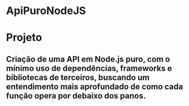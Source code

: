 # ApiPuroNodeJS
# Projeto
## Criação de uma API em Node.js puro, com o mínimo uso de dependências, frameworks e bibliotecas de terceiros, buscando um entendimento mais aprofundado de como cada função opera por debaixo dos panos.